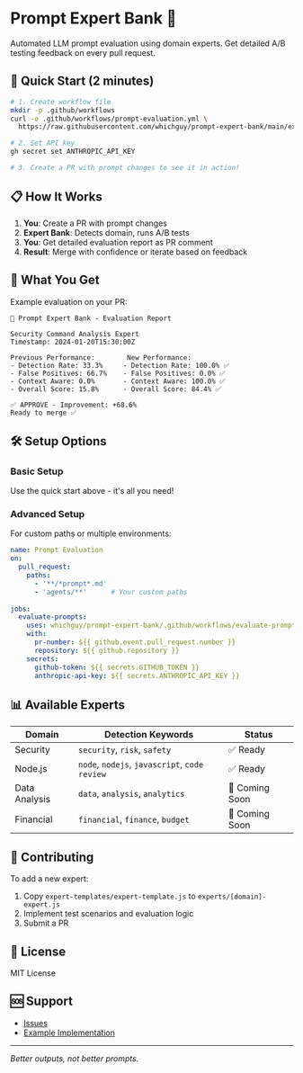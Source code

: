 # Prompt Expert Bank 🏦

Automated LLM prompt evaluation using domain experts. Get detailed A/B testing feedback on every pull request.

## 🚀 Quick Start (2 minutes)

```bash
# 1. Create workflow file
mkdir -p .github/workflows
curl -o .github/workflows/prompt-evaluation.yml \
  https://raw.githubusercontent.com/whichguy/prompt-expert-bank/main/examples/workflow-template.yml

# 2. Set API key
gh secret set ANTHROPIC_API_KEY

# 3. Create a PR with prompt changes to see it in action!
```

## 📋 How It Works

1. **You**: Create a PR with prompt changes
2. **Expert Bank**: Detects domain, runs A/B tests
3. **You**: Get detailed evaluation report as PR comment
4. **Result**: Merge with confidence or iterate based on feedback

## 🎯 What You Get

Example evaluation on your PR:

```
🏦 Prompt Expert Bank - Evaluation Report

Security Command Analysis Expert
Timestamp: 2024-01-20T15:30:00Z

Previous Performance:        New Performance:
- Detection Rate: 33.3%     - Detection Rate: 100.0% ✅
- False Positives: 66.7%    - False Positives: 0.0% ✅
- Context Aware: 0.0%       - Context Aware: 100.0% ✅
- Overall Score: 15.8%      - Overall Score: 84.4% ✅

✅ APPROVE - Improvement: +68.6%
Ready to merge ✅
```

## 🛠️ Setup Options

### Basic Setup
Use the quick start above - it's all you need!

### Advanced Setup
For custom paths or multiple environments:

```yaml
name: Prompt Evaluation
on:
  pull_request:
    paths:
      - '**/*prompt*.md'
      - 'agents/**'      # Your custom paths
      
jobs:
  evaluate-prompts:
    uses: whichguy/prompt-expert-bank/.github/workflows/evaluate-prompts.yml@main
    with:
      pr-number: ${{ github.event.pull_request.number }}
      repository: ${{ github.repository }}
    secrets:
      github-token: ${{ secrets.GITHUB_TOKEN }}
      anthropic-api-key: ${{ secrets.ANTHROPIC_API_KEY }}
```

## 📊 Available Experts

| Domain | Detection Keywords | Status |
|--------|-------------------|---------|
| Security | `security`, `risk`, `safety` | ✅ Ready |
| Node.js | `node`, `nodejs`, `javascript`, `code review` | ✅ Ready |
| Data Analysis | `data`, `analysis`, `analytics` | 🚧 Coming Soon |
| Financial | `financial`, `finance`, `budget` | 🚧 Coming Soon |

## 🤝 Contributing

To add a new expert:
1. Copy `expert-templates/expert-template.js` to `experts/[domain]-expert.js`
2. Implement test scenarios and evaluation logic
3. Submit a PR

## 📝 License

MIT License

## 🆘 Support

- [Issues](https://github.com/whichguy/prompt-expert-bank/issues)
- [Example Implementation](https://github.com/whichguy/security-prompt-test)

---

*Better outputs, not better prompts.*